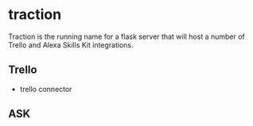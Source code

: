# traction
Traction is the running name for a flask server that will host a number of
Trello and Alexa Skills Kit integrations.

## Trello
- trello connector

## ASK
